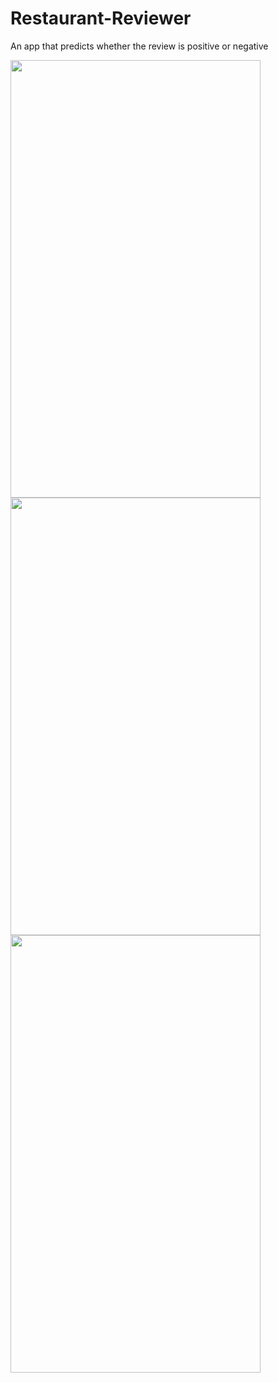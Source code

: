 # Restaurant-Reviewer
An app that predicts whether the review is positive or negative 

<img src="https://user-images.githubusercontent.com/75268931/119865062-e5d5cd00-bf38-11eb-89ff-8cd0bcd885ce.jpg" width=400 height=700>
<img src="https://user-images.githubusercontent.com/75268931/119865050-e3737300-bf38-11eb-9416-3810e3318bee.jpg" width=400 height=700>
<img src="https://user-images.githubusercontent.com/75268931/119865058-e4a4a000-bf38-11eb-845a-3d5e3705092b.jpg" width=400 height=700>


